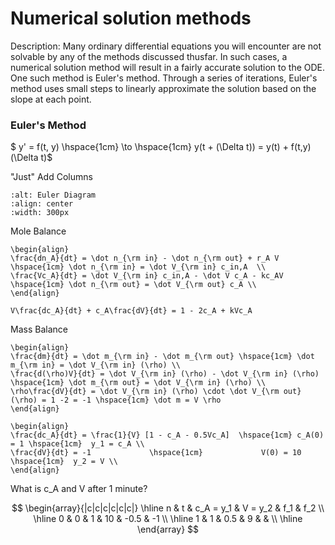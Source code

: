 # Numerical solution methods

Description: Many ordinary differential equations you will encounter are not solvable by any of the methods discussed thusfar. In such cases, a numerical solution method will result in a fairly accurate solution to the ODE. One such method is Euler's method. Through a series of iterations, Euler's method uses small steps to linearly approximate the solution based on the slope at each point. 

### Euler's Method

$ y' = f(t, y) \hspace{1cm} \to \hspace{1cm} y(t + (\Delta t)) = y(t) + f(t,y) (\Delta t)$

"Just" Add Columns 

```{image} ./_images/euler_diagram.png
:alt: Euler Diagram
:align: center
:width: 300px
```

Mole Balance

```{math}
\begin{align}
\frac{dn_A}{dt} = \dot n_{\rm in} - \dot n_{\rm out} + r_A V \hspace{1cm} \dot n_{\rm in} = \dot V_{\rm in} c_in,A  \\
\frac{Vc_A}{dt} = \dot V_{\rm in} c_in,A - \dot V c_A - kc_AV \hspace{1cm} \dot n_{\rm out} = \dot V_{\rm out} c_A \\
\end{align}
```

```{math}
V\frac{dc_A}{dt} + c_A\frac{dV}{dt} = 1 - 2c_A + kVc_A
```

Mass Balance

```{math}
\begin{align}
\frac{dm}{dt} = \dot m_{\rm in} - \dot m_{\rm out} \hspace{1cm} \dot m_{\rm in} = \dot V_{\rm in} (\rho) \\
\frac{d(\rho)V}{dt} = \dot V_{\rm in} (\rho) - \dot V_{\rm in} (\rho) \hspace{1cm} \dot m_{\rm out} = \dot V_{\rm in} (\rho) \\
\rho\frac{dV}{dt} = \dot V_{\rm in} (\rho) \cdot \dot V_{\rm out} (\rho) = 1 -2 = -1 \hspace{1cm} \dot m = V \rho
\end{align}
```

```{math}
\begin{align}
\frac{dc_A}{dt} = \frac{1}{V} [1 - c_A - 0.5Vc_A]  \hspace{1cm} c_A(0) = 1 \hspace{1cm}  y_1 = c_A \\
\frac{dV}{dt} = -1             \hspace{1cm}             V(0) = 10 \hspace{1cm}  y_2 = V \\
\end{align}
```

What is c_A and V after 1 minute?

$$
\begin{array}{|c|c|c|c|c|c|}
\hline
n & t & c_A = y_1 & V = y_2 & f_1 & f_2 \\
\hline
0 & 0 & 1 & 10 & -0.5 & -1 \\
\hline
1 & 1 & 0.5 & 9 &  &  \\
\hline
\end{array}
$$



